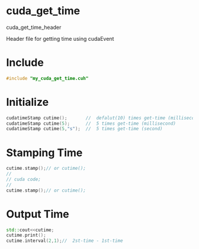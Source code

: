 # cuda_get_time

cuda_get_time_header

Header file for getting time using cudaEvent

Include
======
```cpp
#include "my_cuda_get_time.cuh"
```

Initialize
======

```cpp
cudatimeStamp cutime();       //  defalut(10) times get-time (millisecond)
cudatimeStamp cutime(5);      //  5 times get-time (millisecond)
cudatimeStamp cutime(5,"s");  //  5 times get-time (second)
```
Stamping Time
======

```cpp
cutime.stamp();// or cutime();
//
// cuda code;
//
cutime.stamp();// or cutime();
```

Output Time
======

```cpp
std::cout<<cutime;
cutime.print();
cutime.interval(2,1);//  2st-time - 1st-time
```
